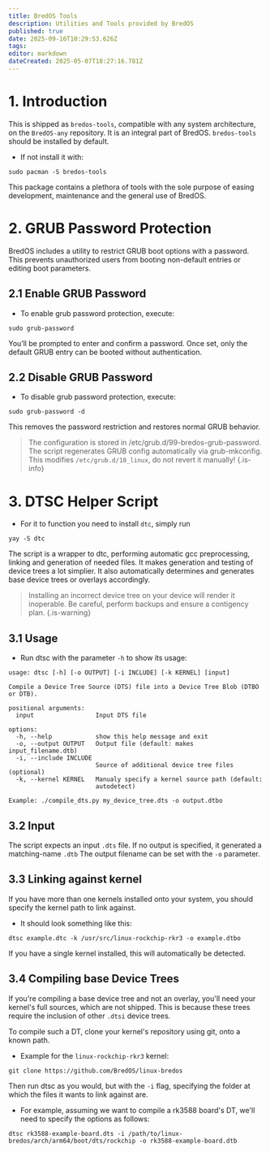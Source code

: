 ```yaml
---
title: BredOS Tools
description: Utilities and Tools provided by BredOS
published: true
date: 2025-09-16T10:29:53.626Z
tags: 
editor: markdown
dateCreated: 2025-05-07T18:27:16.781Z
---
```


# 1. Introduction

This is shipped as `bredos-tools`, compatible with any system architecture, on the `BredOS-any` repository.
It is an integral part of BredOS. `bredos-tools` should be installed by default. 
- If not install it with:
```
sudo pacman -S bredos-tools
```

This package contains a plethora of tools with the sole purpose of easing development, maintenance and the general use of BredOS.

# 2. GRUB Password Protection

BredOS includes a utility to restrict GRUB boot options with a password.
This prevents unauthorized users from booting non-default entries or editing boot parameters.

## 2.1 Enable GRUB Password
- To enable grub password protection, execute: 
```
sudo grub-password
```

You’ll be prompted to enter and confirm a password.
Once set, only the default GRUB entry can be booted without authentication.

## 2.2 Disable GRUB Password
- To disable grub password protection, execute: 
```
sudo grub-password -d
```
This removes the password restriction and restores normal GRUB behavior.

> The configuration is stored in /etc/grub.d/99-bredos-grub-password.
> The script regenerates GRUB config automatically via grub-mkconfig.
> This modifies `/etc/grub.d/10_linux`, do not revert it manually!
{.is-info}


# 3. DTSC Helper Script

- For it to function you need to install `dtc`, simply run 
```
yay -S dtc
```

The script is a wrapper to dtc, performing automatic gcc preprocessing, linking and generation of needed files.
It makes generation and testing of device trees a lot simplier.
It also automatically determines and generates base device trees or overlays accordingly.

> Installing an incorrect device tree on your device will render it inoperable.
> Be careful, perform backups and ensure a contigency plan.
{.is-warning}


## 3.1 Usage
- Run dtsc with the parameter `-h` to show its usage:
```
usage: dtsc [-h] [-o OUTPUT] [-i INCLUDE] [-k KERNEL] [input]

Compile a Device Tree Source (DTS) file into a Device Tree Blob (DTBO or DTB).

positional arguments:
  input                 Input DTS file

options:
  -h, --help            show this help message and exit
  -o, --output OUTPUT   Output file (default: makes input_filename.dtb)
  -i, --include INCLUDE
                        Source of additional device tree files (optional)
  -k, --kernel KERNEL   Manualy specify a kernel source path (default:
                        autodetect)

Example: ./compile_dts.py my_device_tree.dts -o output.dtbo
```

## 3.2 Input

The script expects an input `.dts` file. If no output is specified, it generated a matching-name `.dtb`
The output filename can be set with the `-o` parameter.

## 3.3 Linking against kernel

If you have more than one kernels installed onto your system, you should specify the kernel path to link against.
- It should look something like this:
```
dtsc example.dtc -k /usr/src/linux-rockchip-rkr3 -o example.dtbo
```

If you have a single kernel installed, this will automatically be detected.

## 3.4 Compiling base Device Trees

If you're compiling a base device tree and not an overlay, you'll need your kernel's full sources, which are not shipped.
This is because these trees require the inclusion of other `.dtsi` device trees.

To compile such a DT, clone your kernel's repository using git, onto a known path.

- Example for the `linux-rockchip-rkr3` kernel:
```
git clone https://github.com/BredOS/linux-bredos
```

Then run dtsc as you would, but with the `-i` flag, specifying the folder at which the files it wants to link against are.

- For example, assuming we want to compile a rk3588 board's DT, we'll need to specify the options as follows:
```
dtsc rk3588-example-board.dts -i /path/to/linux-bredos/arch/arm64/boot/dts/rockchip -o rk3588-example-board.dtb
```